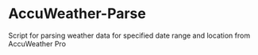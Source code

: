 # AccuWeather-Parse
Script for parsing weather data for specified date range and location from AccuWeather Pro
